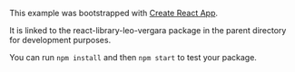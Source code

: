 This example was bootstrapped with [Create React App](https://github.com/facebook/create-react-app).

It is linked to the react-library-leo-vergara package in the parent directory for development purposes.

You can run `npm install` and then `npm start` to test your package.
